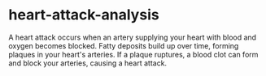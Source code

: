 # heart-attack-analysis
A heart attack occurs when an artery supplying your heart with blood and oxygen becomes blocked. Fatty deposits build up over time, forming plaques in your heart's arteries. If a plaque ruptures, a blood clot can form and block your arteries, causing a heart attack.

